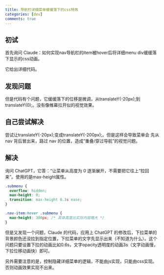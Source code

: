```yaml
---
title: 导航栏详细菜单缓缓落下的css特效
categories: [dev]
comments: true
---
```


## 初试

首先询问 Claude：如何实现nav导航栏的item被hover后将详细menu div缓缓落下显示的css动画。

它给出详细代码。

## 发现问题

但是代码有个问题，它缓缓落下的位移是微调，从translateY(-20px);到translateY(0);。没有像帷幕拉开似的视觉效果。

## 自己尝试解决 

尝试让translateY(-20px);变成translateY(-200px);。但是这样会导致菜单会 先从 nav 背后冒出来，路过 nav 的位置，造成“重叠/穿过导航”的视觉问题。

## 解决

询问 ChatGPT，它答：“让菜单从高度为 0 逐渐展开，不需要把它往上“拉回来”。使用的是max-height属性。

```css
.submenu {
  overflow: hidden;
  max-height: 0;
  transition: max-height 0.3s ease;
}

.nav-item:hover .submenu {
  max-height: 300px; /* 具体高度比实际内容略大 */
}
```

但是又发现一个问题，Claude 的代码，应用上 ChatGPT 的修改后，下拉菜单的背景颜色还没拉到指定位置，下拉菜单的文字先显示出来（不知道为什么）。这个问题只要设置下拉的动画比如0.6s，文字opacity透明度的动画3s（文字动画慢，下拉位移动画快）即可。

另外需要注意的是，控制隐藏详细菜单的逻辑，不能由js实现，只能由css实现。否则动画效果实现不出来。
